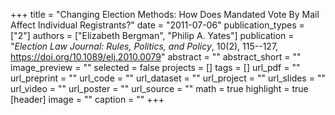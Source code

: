 +++
title = "Changing Election Methods: How Does Mandated Vote By Mail Affect Individual Registrants?"
date = "2011-07-06"
publication_types = ["2"]
authors = ["Elizabeth Bergman", "Philip A. Yates"]
publication = "_Election Law Journal: Rules, Politics, and Policy_, 10(2), 115--127, https://doi.org/10.1089/elj.2010.0079"
abstract = ""
abstract_short = ""
image_preview = ""
selected = false
projects = []
tags = []
url_pdf = ""
url_preprint = ""
url_code = ""
url_dataset = ""
url_project = ""
url_slides = ""
url_video = ""
url_poster = ""
url_source = ""
math = true
highlight = true
[header]
image = ""
caption = ""
+++
